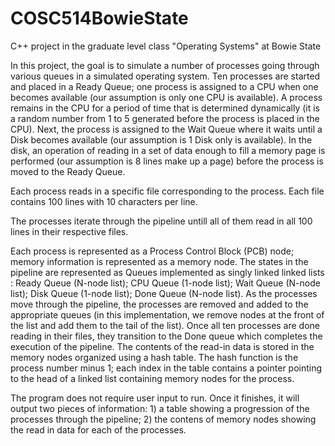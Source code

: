 # COSC514BowieState
C++ project in the graduate level class "Operating Systems" at Bowie State


In this project, the goal is to simulate a number of processes going through various queues in a simulated operating system. Ten processes are started and placed in a Ready Queue; one process is assigned to a CPU when one becomes available (our assumption is only one CPU is available). A process remains in the CPU for a period of time that is determined dynamically (it is a random number from 1 to 5 generated before the process is placed in the CPU). Next, the process is assigned to the Wait Queue where it waits until a Disk becomes available (our assumption is 1 Disk only is available). In the disk, an operation of reading in a set of data enough to fill a memory page is performed (our assumption is 8 lines make up a page) before the process is moved to the Ready Queue. 

Each process reads in a specific file corresponding to the process. Each file contains 100 lines with 10 characters per line. 

The processes iterate through the pipeline untill all of them read in all 100 lines in their respective files. 

Each process is represented as a Process Control Block (PCB) node; memory information is represented as a memory node. The states in the pipeline are represented as Queues implemented as singly linked linked lists : Ready Queue (N-node list); CPU Queue (1-node list); Wait Queue (N-node list); Disk Queue (1-node list); Done Queue (N-node list). As the processes move through the pipeline, the processes are removed and added to the appropriate queues (in this implementation, we remove nodes at the front of the list and add them to the tail of the list). Once all ten processes are done reading in their files, they transition to the Done queue which completes the execution of the pipeline. The contents of the read-in data is stored in the memory nodes organized using a hash table. The hash function is the process number minus 1; each index in the table contains a  pointer pointing to the head of a linked list containing memory nodes for the process.

The program does not require user input to run. Once it finishes, it will output two pieces of information: 1) a table showing a progression of the processes through the pipeline; 2) the contens of memory nodes showing the read in data for each of the processes.
